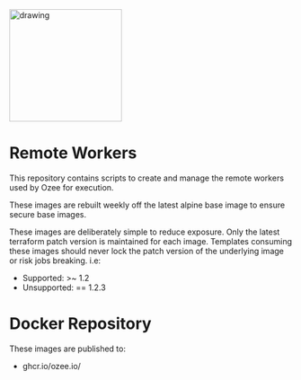 <img src="https://www.ozee.io/logos/vector/Ozee_logo_2c.svg" alt="drawing" width="200"/>

# Remote Workers
This repository contains scripts to create and manage the remote workers used by Ozee for execution.

These images are rebuilt weekly off the latest alpine base image to ensure secure base images.

These images are deliberately simple to reduce exposure. Only the latest terraform patch version is maintained for each image. Templates consuming these images should never lock the patch version of the underlying image or risk jobs breaking. i.e:
- Supported: >~ 1.2
- Unsupported: == 1.2.3 

# Docker Repository
These images are published to:
- ghcr.io/ozee.io/